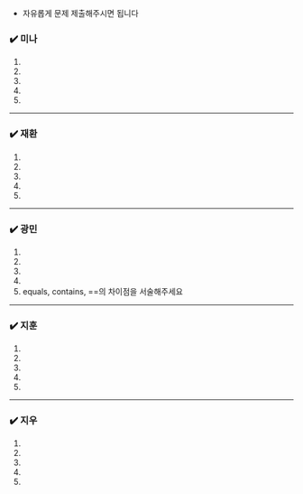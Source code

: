 - 자유롭게 문제 제출해주시면 됩니다
### ✔️ 미나
1. 
2. 
3. 
4. 
5.

***

### ✔️ 재환
1. 
2. 
3. 
4. 
5.

***

### ✔️ 광민
1. 
2. 
3. 
4. 
5. equals, contains, ==의 차이점을 서술해주세요

***

### ✔️ 지훈
1.
2.
3.
4.
5.

***

### ✔️ 지우
1.
2.
3.
4.
5.
